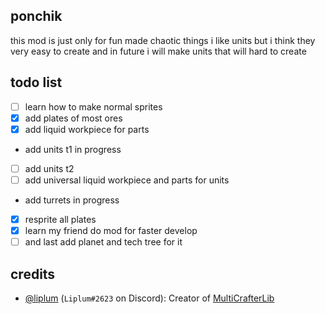 ## ponchik
this mod is just only for fun
made chaotic things
i like units but i think they very easy to create and in future i will make units that will hard to create
## todo list
- [ ] learn how to make normal sprites
- [x] add plates of most ores
- [x] add liquid workpiece for parts
- add units t1 in progress
- [ ] add units t2
- [ ] add universal liquid workpiece and parts for units
- add turrets in progress
- [x] resprite all plates
- [x] learn my friend do mod for faster develop
- [ ] and last add planet and tech tree for it

## credits
- [@liplum](https://github.com/liplum) (`Liplum#2623` on Discord): Creator of [MultiCrafterLib](https://github.com/liplum/MultiCrafterLib) 
